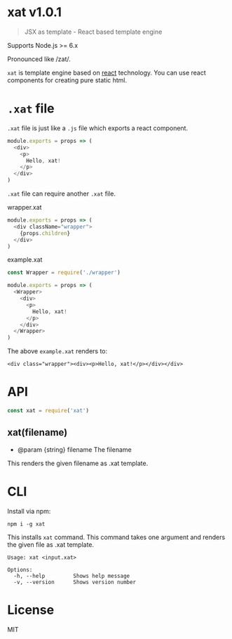 # xat v1.0.1

> JSX as template - React based template engine

Supports Node.js >= 6.x

Pronounced like /zat/.

`xat` is template engine based on [react][] technology. You can use react components for creating pure static html.

# `.xat` file

`.xat` file is just like a `.js` file which exports a react component.

```js
module.exports = props => (
  <div>
    <p>
      Hello, xat!
    </p>
  </div>
)
```

`.xat` file can require another `.xat` file.

wrapper.xat

```js
module.exports = props => (
  <div className="wrapper">
    {props.children}
  </div>
)
```

example.xat

```js
const Wrapper = require('./wrapper')

module.exports = props => (
  <Wrapper>
    <div>
      <p>
        Hello, xat!
      </p>
    </div>
  </Wrapper>
)
```

The above `example.xat` renders to:

```
<div class="wrapper"><div><p>Hello, xat!</p></div></div>
```

# API

```js
const xat = require('xat')
```

## xat(filename)

- @param {string} filename The filename

This renders the given filename as .xat template.

# CLI

Install via npm:

    npm i -g xat

This installs `xat` command. This command takes one argument and renders the given file as .xat template.

```
Usage: xat <input.xat>

Options:
  -h, --help         Shows help message
  -v, --version      Shows version number
```

# License

MIT

[react]: https://facebook.github.io/react
